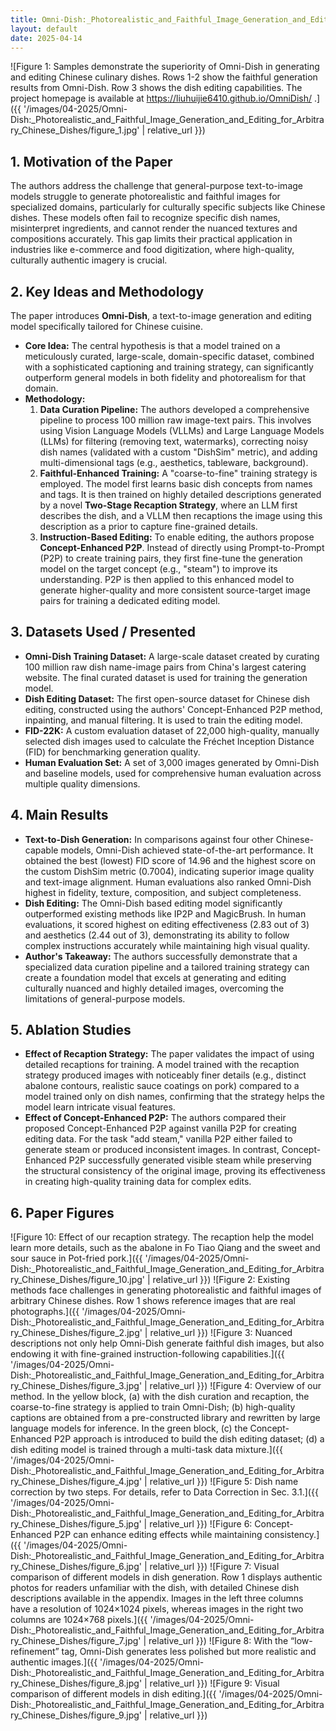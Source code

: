 ```yaml
---
title: Omni-Dish:_Photorealistic_and_Faithful_Image_Generation_and_Editing_for_Arbitrary_Chinese_Dishes
layout: default
date: 2025-04-14
---
```

![Figure 1: Samples demonstrate the superiority of Omni-Dish in generating and editing Chinese culinary dishes. Rows 1-2 show the faithful generation results from Omni-Dish. Row 3 shows the dish editing capabilities. The project homepage is available at https://liuhuijie6410.github.io/OmniDish/ .]({{ '/images/04-2025/Omni-Dish:_Photorealistic_and_Faithful_Image_Generation_and_Editing_for_Arbitrary_Chinese_Dishes/figure_1.jpg' | relative_url }})
## 1. Motivation of the Paper
The authors address the challenge that general-purpose text-to-image models struggle to generate photorealistic and faithful images for specialized domains, particularly for culturally specific subjects like Chinese dishes. These models often fail to recognize specific dish names, misinterpret ingredients, and cannot render the nuanced textures and compositions accurately. This gap limits their practical application in industries like e-commerce and food digitization, where high-quality, culturally authentic imagery is crucial.

## 2. Key Ideas and Methodology
The paper introduces **Omni-Dish**, a text-to-image generation and editing model specifically tailored for Chinese cuisine.

-   **Core Idea:** The central hypothesis is that a model trained on a meticulously curated, large-scale, domain-specific dataset, combined with a sophisticated captioning and training strategy, can significantly outperform general models in both fidelity and photorealism for that domain.
-   **Methodology:**
    1.  **Data Curation Pipeline:** The authors developed a comprehensive pipeline to process 100 million raw image-text pairs. This involves using Vision Language Models (VLLMs) and Large Language Models (LLMs) for filtering (removing text, watermarks), correcting noisy dish names (validated with a custom "DishSim" metric), and adding multi-dimensional tags (e.g., aesthetics, tableware, background).
    2.  **Faithful-Enhanced Training:** A "coarse-to-fine" training strategy is employed. The model first learns basic dish concepts from names and tags. It is then trained on highly detailed descriptions generated by a novel **Two-Stage Recaption Strategy**, where an LLM first describes the dish, and a VLLM then recaptions the image using this description as a prior to capture fine-grained details.
    3.  **Instruction-Based Editing:** To enable editing, the authors propose **Concept-Enhanced P2P**. Instead of directly using Prompt-to-Prompt (P2P) to create training pairs, they first fine-tune the generation model on the target concept (e.g., "steam") to improve its understanding. P2P is then applied to this enhanced model to generate higher-quality and more consistent source-target image pairs for training a dedicated editing model.

## 3. Datasets Used / Presented
-   **Omni-Dish Training Dataset:** A large-scale dataset created by curating 100 million raw dish name-image pairs from China's largest catering website. The final curated dataset is used for training the generation model.
-   **Dish Editing Dataset:** The first open-source dataset for Chinese dish editing, constructed using the authors' Concept-Enhanced P2P method, inpainting, and manual filtering. It is used to train the editing model.
-   **FID-22K:** A custom evaluation dataset of 22,000 high-quality, manually selected dish images used to calculate the Fréchet Inception Distance (FID) for benchmarking generation quality.
-   **Human Evaluation Set:** A set of 3,000 images generated by Omni-Dish and baseline models, used for comprehensive human evaluation across multiple quality dimensions.

## 4. Main Results
-   **Text-to-Dish Generation:** In comparisons against four other Chinese-capable models, Omni-Dish achieved state-of-the-art performance. It obtained the best (lowest) FID score of 14.96 and the highest score on the custom DishSim metric (0.7004), indicating superior image quality and text-image alignment. Human evaluations also ranked Omni-Dish highest in fidelity, texture, composition, and subject completeness.
-   **Dish Editing:** The Omni-Dish based editing model significantly outperformed existing methods like IP2P and MagicBrush. In human evaluations, it scored highest on editing effectiveness (2.83 out of 3) and aesthetics (2.44 out of 3), demonstrating its ability to follow complex instructions accurately while maintaining high visual quality.
-   **Author's Takeaway:** The authors successfully demonstrate that a specialized data curation pipeline and a tailored training strategy can create a foundation model that excels at generating and editing culturally nuanced and highly detailed images, overcoming the limitations of general-purpose models.

## 5. Ablation Studies
-   **Effect of Recaption Strategy:** The paper validates the impact of using detailed recaptions for training. A model trained with the recaption strategy produced images with noticeably finer details (e.g., distinct abalone contours, realistic sauce coatings on pork) compared to a model trained only on dish names, confirming that the strategy helps the model learn intricate visual features.
-   **Effect of Concept-Enhanced P2P:** The authors compared their proposed Concept-Enhanced P2P against vanilla P2P for creating editing data. For the task "add steam," vanilla P2P either failed to generate steam or produced inconsistent images. In contrast, Concept-Enhanced P2P successfully generated visible steam while preserving the structural consistency of the original image, proving its effectiveness in creating high-quality training data for complex edits.

## 6. Paper Figures
![Figure 10: Effect of our recaption strategy. The recaption help the model learn more details, such as the abalone in Fo Tiao Qiang and the sweet and sour sauce in Pot-fried pork.]({{ '/images/04-2025/Omni-Dish:_Photorealistic_and_Faithful_Image_Generation_and_Editing_for_Arbitrary_Chinese_Dishes/figure_10.jpg' | relative_url }})
![Figure 2: Existing methods face challenges in generating photorealistic and faithful images of arbitrary Chinese dishes. Row 1 shows reference images that are real photographs.]({{ '/images/04-2025/Omni-Dish:_Photorealistic_and_Faithful_Image_Generation_and_Editing_for_Arbitrary_Chinese_Dishes/figure_2.jpg' | relative_url }})
![Figure 3: Nuanced descriptions not only help Omni-Dish generate faithful dish images, but also endowing it with fine-grained instruction-following capabilities.]({{ '/images/04-2025/Omni-Dish:_Photorealistic_and_Faithful_Image_Generation_and_Editing_for_Arbitrary_Chinese_Dishes/figure_3.jpg' | relative_url }})
![Figure 4: Overview of our method. In the yellow block, (a) with the dish curation and recaption, the coarse-to-fine strategy is applied to train Omni-Dish; (b) high-quality captions are obtained from a pre-constructed library and rewritten by large language models for inference. In the green block, (c) the Concept-Enhanced P2P approach is introduced to build the dish editing dataset; (d) a dish editing model is trained through a multi-task data mixture.]({{ '/images/04-2025/Omni-Dish:_Photorealistic_and_Faithful_Image_Generation_and_Editing_for_Arbitrary_Chinese_Dishes/figure_4.jpg' | relative_url }})
![Figure 5: Dish name correction by two steps. For details, refer to Data Correction in Sec. 3.1.]({{ '/images/04-2025/Omni-Dish:_Photorealistic_and_Faithful_Image_Generation_and_Editing_for_Arbitrary_Chinese_Dishes/figure_5.jpg' | relative_url }})
![Figure 6: Concept-Enhanced P2P can enhance editing effects while maintaining consistency.]({{ '/images/04-2025/Omni-Dish:_Photorealistic_and_Faithful_Image_Generation_and_Editing_for_Arbitrary_Chinese_Dishes/figure_6.jpg' | relative_url }})
![Figure 7: Visual comparison of different models in dish generation. Row 1 displays authentic photos for readers unfamiliar with the dish, with detailed Chinese dish descriptions available in the appendix. Images in the left three columns have a resolution of 1024×1024 pixels, whereas images in the right two columns are 1024×768 pixels.]({{ '/images/04-2025/Omni-Dish:_Photorealistic_and_Faithful_Image_Generation_and_Editing_for_Arbitrary_Chinese_Dishes/figure_7.jpg' | relative_url }})
![Figure 8: With the “low-refinement” tag, Omni-Dish generates less polished but more realistic and authentic images.]({{ '/images/04-2025/Omni-Dish:_Photorealistic_and_Faithful_Image_Generation_and_Editing_for_Arbitrary_Chinese_Dishes/figure_8.jpg' | relative_url }})
![Figure 9: Visual comparison of different models in dish editing.]({{ '/images/04-2025/Omni-Dish:_Photorealistic_and_Faithful_Image_Generation_and_Editing_for_Arbitrary_Chinese_Dishes/figure_9.jpg' | relative_url }})
